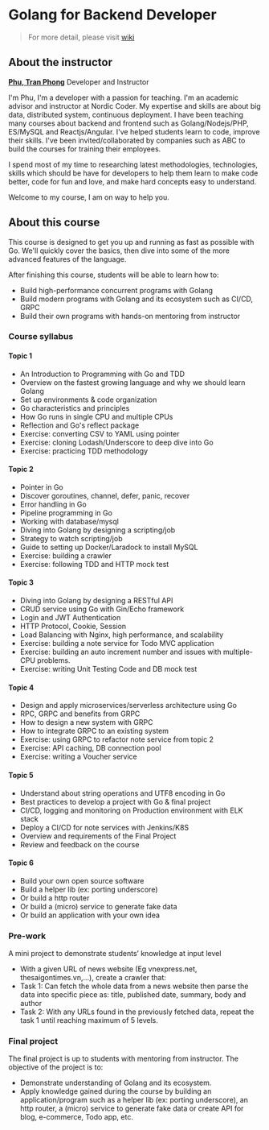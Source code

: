 # Golang for Backend Developer

> For more detail, please visit [wiki](https://github.com/tpphu/golang-training/wiki)

## About the instructor

**[Phu, Tran Phong](https://www.linkedin.com/in/tpphu/)**
Developer and Instructor

I'm Phu, I'm a developer with a passion for teaching. I'm an academic advisor and instructor at Nordic Coder. My expertise and skills are about big data, distributed system, continuous deployment. I have been teaching many courses about backend and frontend such as Golang/Nodejs/PHP, ES/MySQL and Reactjs/Angular. I've helped students learn to code, improve their skills. I've been invited/collaborated by companies such as ABC to build the courses for training their employees.

I spend most of my time to researching latest methodologies, technologies, skills which should be have for developers to help them learn to make code better, code for fun and love, and make hard concepts easy to understand.

Welcome to my course, I am on way to help you.
## About this course

This course is designed to get you up and running as fast as possible with Go.  We'll quickly cover the basics, then dive into some of the more advanced features of the language. 

After finishing this course, students will be able to learn how to:

- Build high-performance concurrent programs with Golang
- Build modern programs with Golang and its ecosystem such as CI/CD, GRPC
- Build their own programs with hands-on mentoring from instructor


### Course syllabus

#### Topic 1

- An Introduction to Programming with Go and TDD
- Overview on the fastest growing language and why we should learn Golang
- Set up environments & code organization
- Go characteristics and principles
- How Go runs in single CPU and multiple CPUs
- Reflection and Go's reflect package
- Exercise: converting CSV to YAML using pointer
- Exercise: cloning Lodash/Underscore to deep dive into Go
- Exercise: practicing TDD methodology


#### Topic 2

- Pointer in Go
- Discover goroutines, channel, defer, panic, recover
- Error handling in Go
- Pipeline programming in Go
- Working with database/mysql
- Diving into Golang by designing a scripting/job 
- Strategy to watch scripting/job
- Guide to setting up Docker/Laradock to install MySQL
- Exercise: building a crawler
- Exercise: following TDD and HTTP mock test

#### Topic 3

- Diving into Golang by designing a RESTful API 
- CRUD service using Go with Gin/Echo framework
- Login and JWT Authentication
- HTTP Protocol, Cookie, Session
- Load Balancing with Nginx, high performance, and scalability
- Exercise: building a note service for Todo MVC application
- Exercise: building an auto increment number and issues with multiple-CPU problems.
- Exercise: writing Unit Testing Code and DB mock test

#### Topic 4

- Design and apply microservices/serverless architecture using Go
- RPC, GRPC and benefits from GRPC
- How to design a new system with GRPC 
- How to integrate GRPC to an existing system
- Exercise: using GRPC to refactor note service from topic 2
- Exercise: API caching, DB connection pool
- Exercise: writing a Voucher service

#### Topic 5

- Understand about string operations and UTF8 encoding in Go
- Best practices to develop a project with Go & final project
- CI/CD, logging and monitoring on Production environment with ELK stack
- Deploy a CI/CD for note services with Jenkins/K8S
- Overview and requirements of the Final Project 
- Review and feedback on the course

#### Topic 6

- Build your own open source software
- Build a helper lib (ex: porting underscore)
- Or build a http router
- Or build a (micro) service to generate fake data
- Or build an application with your own idea

### Pre-work

A mini project to demonstrate students’ knowledge at input level

- With a given URL of news website (Eg vnexpress.net, thesaigontimes.vn,...), create a crawler that:
- Task 1: Can fetch the whole data from a news website then parse the data into specific piece as: title, published date, summary, body and author
- Task 2: With any URLs found in the previously fetched data, repeat the task 1 until reaching maximum of 5 levels.	

### Final project

The final project is up to students with mentoring from instructor. The objective of the project is to: 

- Demonstrate understanding of Golang and its ecosystem.
- Apply knowledge gained during the course by building an application/program such as a helper lib (ex: porting underscore), an http router, a (micro) service to generate fake data or create API for blog, e-commerce, Todo app, etc.  
